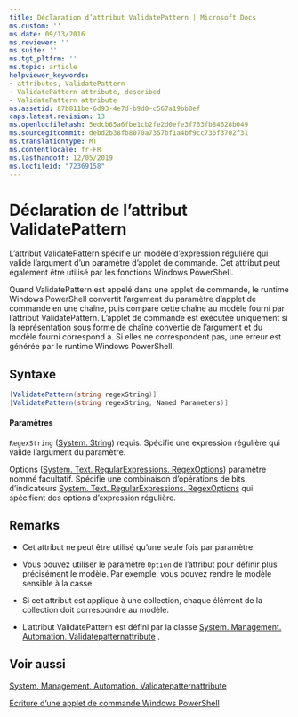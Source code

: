 ```yaml
---
title: Déclaration d’attribut ValidatePattern | Microsoft Docs
ms.custom: ''
ms.date: 09/13/2016
ms.reviewer: ''
ms.suite: ''
ms.tgt_pltfrm: ''
ms.topic: article
helpviewer_keywords:
- attributes, ValidatePattern
- ValidatePattern attribute, described
- ValidatePattern attribute
ms.assetid: 87b811be-6d93-4e7d-b9d0-c567a19bb0ef
caps.latest.revision: 13
ms.openlocfilehash: 5edcb65a6fbe1cb2fe2d0efe3f763fb84628b049
ms.sourcegitcommit: debd2b38fb8070a7357bf1a4bf9cc736f3702f31
ms.translationtype: MT
ms.contentlocale: fr-FR
ms.lasthandoff: 12/05/2019
ms.locfileid: "72369158"
---
```

# <a name="validatepattern-attribute-declaration"></a>Déclaration de l’attribut ValidatePattern

L’attribut ValidatePattern spécifie un modèle d’expression régulière qui valide l’argument d’un paramètre d’applet de commande. Cet attribut peut également être utilisé par les fonctions Windows PowerShell.

Quand ValidatePattern est appelé dans une applet de commande, le runtime Windows PowerShell convertit l’argument du paramètre d’applet de commande en une chaîne, puis compare cette chaîne au modèle fourni par l’attribut ValidatePattern. L’applet de commande est exécutée uniquement si la représentation sous forme de chaîne convertie de l’argument et du modèle fourni correspond à. Si elles ne correspondent pas, une erreur est générée par le runtime Windows PowerShell.

## <a name="syntax"></a>Syntaxe

```csharp
[ValidatePattern(string regexString)]
[ValidatePattern(string regexString, Named Parameters)]
```

#### <a name="parameters"></a>Paramètres

`RegexString` ([System. String](/dotnet/api/System.String)) requis. Spécifie une expression régulière qui valide l’argument du paramètre.

Options ([System. Text. RegularExpressions. RegexOptions](/dotnet/api/System.Text.RegularExpressions.RegexOptions)) paramètre nommé facultatif. Spécifie une combinaison d’opérations de bits d’indicateurs [System. Text. RegularExpressions. RegexOptions](/dotnet/api/System.Text.RegularExpressions.RegexOptions) qui spécifient des options d’expression régulière.

## <a name="remarks"></a>Remarks

- Cet attribut ne peut être utilisé qu’une seule fois par paramètre.

- Vous pouvez utiliser le paramètre `Option` de l’attribut pour définir plus précisément le modèle. Par exemple, vous pouvez rendre le modèle sensible à la casse.

- Si cet attribut est appliqué à une collection, chaque élément de la collection doit correspondre au modèle.

- L’attribut ValidatePattern est défini par la classe [System. Management. Automation. Validatepatternattribute](/dotnet/api/System.Management.Automation.ValidatePatternAttribute) .

## <a name="see-also"></a>Voir aussi

[System. Management. Automation. Validatepatternattribute](/dotnet/api/System.Management.Automation.ValidatePatternAttribute)

[Écriture d’une applet de commande Windows PowerShell](./writing-a-windows-powershell-cmdlet.md)
